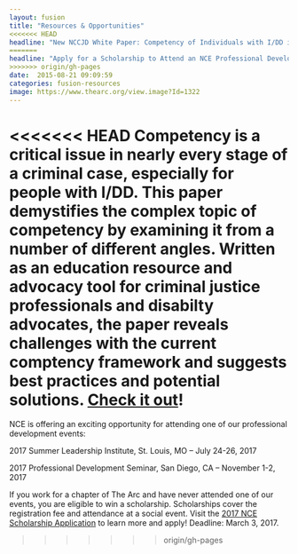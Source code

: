 ```yaml
---
layout: fusion
title: "Resources & Opportunities"
<<<<<<< HEAD
headline: "New NCCJD White Paper: Competency of Individuals with I/DD in the Criminal Justice System"
=======
headline: "Apply for a Scholarship to Attend an NCE Professional Development Event!"
>>>>>>> origin/gh-pages
date:  2015-08-21 09:09:59
categories: fusion-resources
image: https://www.thearc.org/view.image?Id=1322
---
```

<<<<<<< HEAD
Competency is a critical issue in nearly every stage of a criminal case, especially for people with I/DD. This paper demystifies the complex topic of competency by examining it from a number of different angles. Written as an education resource and advocacy tool for criminal justice professionals and disabilty advocates, the paper reveals challenges with the current comptency framework and suggests best practices and potential solutions. <a href="http://www.thearc.org/NCCJD/publications">Check it out</a>! 
=======
NCE is offering an exciting opportunity for attending one of our professional development events:

2017 Summer Leadership Institute, St. Louis, MO – July 24-26, 2017

2017 Professional Development Seminar, San Diego, CA – November 1-2, 2017

If you work for a chapter of The Arc and have never attended one of our events, you are eligible to win a scholarship. Scholarships cover the registration fee and attendance at a social event. Visit the <a href="https://fs16.formsite.com/u024508129ncearc/form261/index.html?1484843450553">2017 NCE Scholarship Application</a> to learn more and apply! Deadline: March 3, 2017.
>>>>>>> origin/gh-pages

